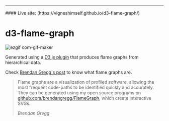 <hr>
#### Live site: (https://vigneshimself.github.io/d3-flame-graph/)
</hr>

# d3-flame-graph

![ezgif com-gif-maker](https://user-images.githubusercontent.com/40684259/161100204-ee8319f6-b4ae-4fbf-b480-5c29f49da827.gif)

Generated using a [D3.js plugin](https://www.npmjs.com/package/d3-flame-graph) that produces flame graphs from hierarchical data.

Check [Brendan Gregg's post](http://www.brendangregg.com/flamegraphs.html) to know what flame graphs are.

> Flame graphs are a visualization of profiled software, allowing the most frequent code-paths to be identified quickly and accurately. They can be generated using my open source programs on [github.com/brendangregg/FlameGraph](http://github.com/brendangregg/FlameGraph), which create interactive SVGs.
>
> <cite>Brendan Gregg</cite>

